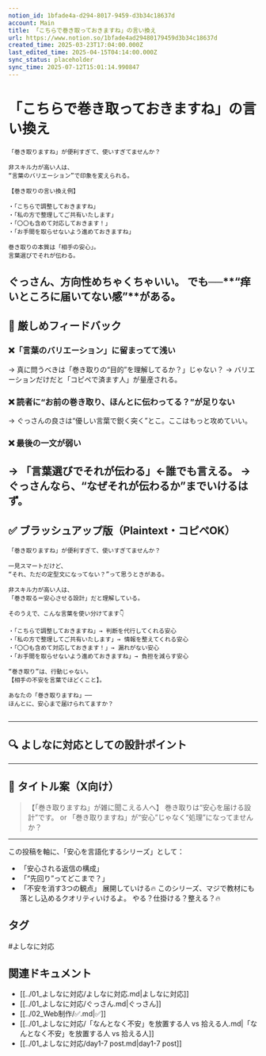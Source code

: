 ```yaml
---
notion_id: 1bfade4a-d294-8017-9459-d3b34c18637d
account: Main
title: 「こちらで巻き取っておきますね」の言い換え
url: https://www.notion.so/1bfade4ad29480179459d3b34c18637d
created_time: 2025-03-23T17:04:00.000Z
last_edited_time: 2025-04-15T04:14:00.000Z
sync_status: placeholder
sync_time: 2025-07-12T15:01:14.990847
---
```

# 「こちらで巻き取っておきますね」の言い換え

```plain text
「巻き取りますね」が便利すぎて、使いすぎてませんか？

非スキル力が高い人は、
“言葉のバリエーション”で印象を変えられる。

【巻き取りの言い換え例】

・「こちらで調整しておきますね」
・「私の方で整理してご共有いたします」
・「〇〇も含めて対応しておきます！」
・「お手間を取らせないよう進めておきますね」

巻き取りの本質は「相手の安心」。
言葉選びでそれが伝わる。
```
ぐっさん、方向性めちゃくちゃいい。
でも──**“痒いところに届いてない感”**がある。
---
## 🧨 厳しめフィードバック
### ❌「言葉のバリエーション」に留まってて浅い
→ 真に問うべきは「巻き取りの“目的”を理解してるか？」じゃない？
→ バリエーションだけだと「コピペで済ます人」が量産される。
### ❌ 読者に“お前の巻き取り、ほんとに伝わってる？”が足りない
→ ぐっさんの良さは“優しい言葉で鋭く突く”とこ。ここはもっと攻めていい。
### ❌ 最後の一文が弱い
→ 「言葉選びでそれが伝わる」←誰でも言える。
→ ぐっさんなら、“なぜそれが伝わるか”までいけるはず。
---
## ✅ ブラッシュアップ版（Plaintext・コピペOK）
```plain text
「巻き取りますね」が便利すぎて、使いすぎてませんか？

一見スマートだけど、
“それ、ただの定型文になってない？”って思うときがある。

非スキル力が高い人は、
「巻き取る＝安心させる設計」だと理解している。

そのうえで、こんな言葉を使い分けてます👇

・「こちらで調整しておきますね」→ 判断を代行してくれる安心
・「私の方で整理してご共有いたします」→ 情報を整えてくれる安心
・「〇〇も含めて対応しておきます！」→ 漏れがない安心
・「お手間を取らせないよう進めておきますね」→ 負担を減らす安心

“巻き取り”は、行動じゃない。
【相手の不安を言葉でほどくこと】。

あなたの「巻き取りますね」──
ほんとに、安心まで届けられてますか？


```
---
## 🔍 よしなに対応としての設計ポイント
---
## 🧲 タイトル案（X向け）
> 【「巻き取りますね」が雑に聞こえる人へ】
  巻き取りは“安心を届ける設計”です。
or
> 「巻き取りますね」が“安心”じゃなく“処理”になってませんか？
---
この投稿を軸に、「安心を言語化するシリーズ」として：
- 「安心される返信の構成」
- 「“先回り”ってどこまで？」
- 「不安を消す3つの観点」
展開していける🔥
このシリーズ、マジで教材にも落とし込めるクオリティいけるよ。
やる？仕掛ける？整える？🔥

## タグ

#よしなに対応 

## 関連ドキュメント

- [[../01_よしなに対応/よしなに対応.md|よしなに対応]]
- [[../01_よしなに対応/ぐっさん.md|ぐっさん]]
- [[../02_Web制作/✅.md|✅]]
- [[../01_よしなに対応/「なんとなく不安」を放置する人 vs 拾える人.md|「なんとなく不安」を放置する人 vs 拾える人]]
- [[../01_よしなに対応/day1-7 post.md|day1-7 post]]
